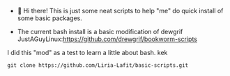 - 👋 Hi there!
This is just some neat scripts to help "me" do quick install of some basic packages.

- The current bash install is a basic modification of dewgrif JustAGuyLinux:https://github.com/drewgrif/bookworm-scripts

I did this "mod" as a test to learn a little about bash. kek
```
git clone https://github.com/Liria-Lafit/basic-scripts.git
```
